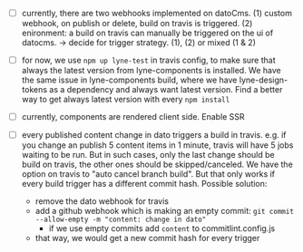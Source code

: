 - [ ] currently, there are two webhooks implemented on datoCms.
  (1) custom webhook, on publish or delete, build on travis is triggered.
  (2) enironment: a build on travis can manually be triggered on the ui of datocms.
  -> decide for trigger strategy. (1), (2) or mixed (1 & 2)

- [ ] for now, we use `npm up lyne-test` in travis config, to make sure that always the latest version from lyne-components is installed. We have the same issue in lyne-components build, where we have lyne-design-tokens as a dependency and always want latest version. Find a better way to get always latest version with every `npm install`

- [ ] currently, components are rendered client side. Enable SSR

- [ ] every published content change in dato triggers a build in travis. e.g. if you change an publish 5 content items in 1 minute, travis will have 5 jobs waiting to be run. But in such cases, only the last change should be build on travis, the other ones should be skipped/canceled. We have the option on travis to "auto cancel branch build". But that only works if every build trigger has a different commit hash. Possible solution:
  - remove the dato webhook for travis
  - add a github webhook which is making an empty commit: `git commit --allow-empty -m "content: change in dato"`
    - if we use empty commits add `content` to commitlint.config.js
  - that way, we would get a new commit hash for every trigger
